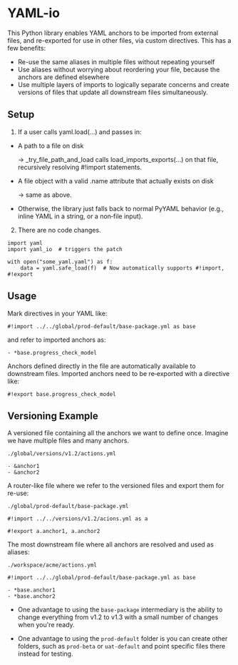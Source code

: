 # YAML-io

This Python library enables YAML anchors to be imported from external files, and re-exported for use in other files, via custom directives. This has a few benefits:

- Re-use the same aliases in multiple files without repeating yourself
- Use aliases without worrying about reordering your file, because the anchors are defined elsewhere
- Use multiple layers of imports to logically separate concerns and create versions of files that update all downstream files simultaneously.

## Setup

1. If a user calls yaml.load(...) and passes in:

- A path to a file on disk

    → _try_file_path_and_load calls load_imports_exports(...) on that file, recursively resolving #!import statements.

- A file object with a valid .name attribute that actually exists on disk

    → same as above.

- Otherwise, the library just falls back to normal PyYAML behavior (e.g., inline YAML in a string, or a non‑file input).

2. There are no code changes.

```
import yaml
import yaml_io  # triggers the patch

with open("some_yaml.yaml") as f:
    data = yaml.safe_load(f)  # Now automatically supports #!import, #!export
```

## Usage

Mark directives in your YAML like:

```
#!import ../../global/prod-default/base-package.yml as base
```

and refer to imported anchors as:

```
- *base.progress_check_model
```

Anchors defined directly in the file are automatically available to downstream files. Imported anchors need to be re‑exported with a directive like:

```
#!export base.progress_check_model
```

## Versioning Example

A versioned file containing all the anchors we want to define once. Imagine we have multiple files and many anchors.

```
./global/versions/v1.2/actions.yml

- &anchor1
- &anchor2
```

A router-like file where we refer to the versioned files and export them for re-use:
```
./global/prod-default/base-package.yml

#!import ../../versions/v1.2/acions.yml as a

#!export a.anchor1, a.anchor2
```

The most downstream file where all anchors are resolved and used as aliases:
```
./workspace/acme/actions.yml

#!import ../../global/prod-default/base-package.yml as base

- *base.anchor1
- *base.anchor2
```

- One advantage to using the `base-package` intermediary is the ability to change everything from v1.2 to v1.3 with a small number of changes when you're ready.

- One advantage to using the `prod-default` folder is you can create other folders, such as `prod-beta` or `uat-default` and point specific files there instead for testing.
